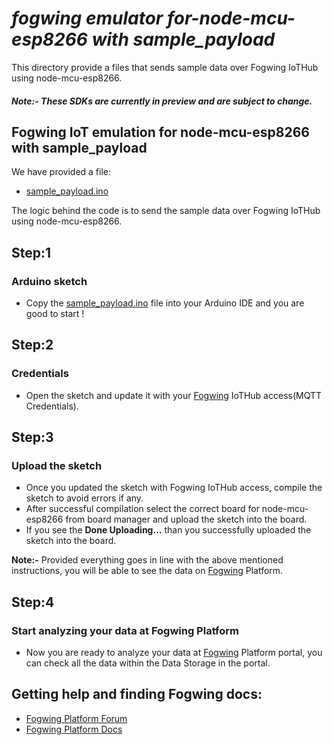 # _fogwing emulator for-node-mcu-esp8266 with sample_payload_

This directory provide a files that sends sample data over Fogwing IoTHub using node-mcu-esp8266.

#####  Note:- These SDKs are currently in preview and are subject to change.

## Fogwing IoT emulation for node-mcu-esp8266 with sample_payload

We have provided a file:
* [sample_payload.ino](https://github.com/factana/fogwing-node-mcu-esp8266/blob/main/fw-iothub-sample-payload/sample_payload.ino)

The logic behind the code is to send the sample data over Fogwing IoTHub using node-mcu-esp8266.

## Step:1
### Arduino sketch

* Copy the [sample_payload.ino](https://github.com/factana/fogwing-node-mcu-esp8266/blob/main/fw-iothub-sample-payload/sample_payload.ino) file into your Arduino IDE and you are good to start !

## Step:2
### Credentials
* Open the sketch and update it with your [Fogwing](https://enterprise.fogwing.net/) IoTHub access(MQTT Credentials).

## Step:3
### Upload the sketch
* Once you updated the sketch with Fogwing IoTHub access, compile the sketch to avoid errors if any.
* After successful compilation select the correct board for node-mcu-esp8266 from board manager and upload the sketch into the board.
* If you see the **Done Uploading...** than you successfully uploaded the sketch into the board.

**Note:-** Provided everything goes in line with the above mentioned instructions, you will be able to see the data on [Fogwing](https://portal.fogwing.net/) Platform.

## Step:4
### Start analyzing your data at Fogwing Platform
* Now you are ready to analyze your data at [Fogwing](https://portal.fogwing.net/)  Platform portal, you can check all the data within the Data Storage in the portal.

## Getting help and finding Fogwing docs:
* [Fogwing Platform Forum](https://community.fogwing.io/)
* [Fogwing Platform Docs](https://docs.fogwing.io/fogwing-platform/)
